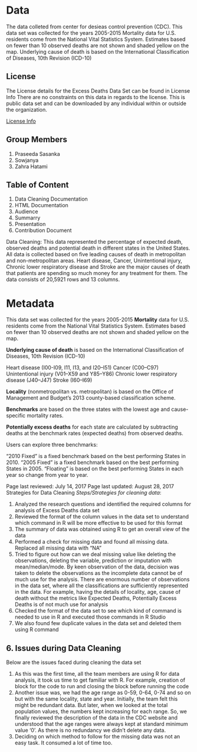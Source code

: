# Data
The data colleted from center for desieas control prevention (CDC). This data set was collected for the years 2005-2015 Mortality data for U.S. residents come from the National Vital Statistics System. Estimates based on fewer than 10 observed deaths are not shown and shaded yellow on the map.
Underlying cause of death is based on the International Classification of Diseases, 10th Revision (ICD-10)

## License
The License details for the Excess Deaths Data Set can be found in License Info
There are no constraints on this data in regards to the license. This is public data set and can be downloaded by any individual within or outside the organization.

[License Info](https://www.cms.gov/about-cms/agency-information/aboutwebsite/privacy-policy.html)
## Group Members
1. Praseeda Sasanka
2. Sowjanya
3. Zahra Hatami

## Table of Content
1. Data Cleaning Documentation
2. HTML Documentation
3. Audience
4. Summarry
5. Presentation
6. Contribution Document

Data Cleaning:
This data represented the percentage of expected death, observed deaths and potential death in different states in the United States. All data is collected based on five leading causes of death in metropolitan and non-metropolitan areas. Heart disease, Cancer, Unintentional injury, Chronic lower respiratory disease and Stroke are the major causes of death that patients are spending so much money for any treatment for them. The data consists of 20,5921 rows and 13 columns.
# Metadata
This data set was collected for the years 2005-2015
**Mortality** data for U.S. residents come from the National Vital Statistics System. Estimates based on fewer than 10 observed deaths are not shown and shaded yellow on the map.

**Underlying cause of death** is based on the International Classification of Diseases, 10th Revision (ICD-10)

Heart disease (I00-I09, I11, I13, and I20–I51)
Cancer (C00–C97)
Unintentional injury (V01–X59 and Y85–Y86)
Chronic lower respiratory disease (J40–J47)
Stroke (I60–I69)

**Locality** (nonmetropolitan vs. metropolitan) is based on the Office of Management and Budget’s 2013 county-based classification scheme.

**Benchmarks** are based on the three states with the lowest age and cause-specific mortality rates.

**Potentially excess deaths** for each state are calculated by subtracting deaths at the benchmark rates (expected deaths) from observed deaths.

Users can explore three benchmarks:

“2010 Fixed” is a fixed benchmark based on the best performing States in 2010.
“2005 Fixed” is a fixed benchmark based on the best performing States in 2005.
“Floating” is based on the best performing States in each year so change from year to year.

Page last reviewed: July 14, 2017
Page last updated: August 28, 2017
 Strategies for Data Cleaning
_Steps/Strategies for cleaning data_:
1.	Analyzed the research questions and identified the required columns for analysis of Excess Deaths data set
2.	Reviewed the format of the column values in the data set to understand which command in R will be more effective to be used for this format
3.	The summary of data was obtained using R to get an overall view of the data
4.	Performed a check for missing data and found all missing data. Replaced all missing data with “NA”
5.	Tried to figure out how can we deal missing value like deleting the observations, deleting the variable, prediction or imputation with mean/median/mode. By keen observation of the data, decision was taken to delete the observations as the incomplete data cannot be of much use for the analysis. There are enormous number of observations in the data set, where all the classifications are sufficiently represented in the data. For example, having the details of locality, age, cause of death without the metrics like Expected Deaths, Potentially Excess Deaths is of not much use for analysis
6.	Checked the format of the data set to see which kind of command is needed to use in R and executed those commands in R Studio
7.	We also found few duplicate values in the data set and deleted them using R command

## 6. Issues during Data Cleaning
Below are the issues faced during cleaning the data set
1. As this was the first time, all the team members are using R for data analysis, it took us time to get familiar with R. For example, creation of block for the code to run and closing the block before running the code
2. Another issue was, we had the age range as 0-59, 0-64, 0-74 and so on but with the same locality, state and year. Initially, the team felt this might be redundant data. But later, when we looked at the total population values, the numbers kept increasing for each range. So, we finally reviewed the description of the data in the CDC website and understood that the age ranges were always kept at standard minimum value ‘0’. As there is no redundancy we didn’t delete any data.
3. Deciding on which method to follow for the missing data was not an easy task. It consumed a lot of time too. 
